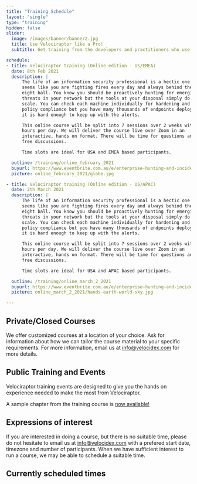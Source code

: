 ```yaml
---
title: "Training Schedule"
layout: "single"
type: "training"
hidden: false
slider:
  image: /images/banner/banner2.jpg
  title: Use Velociraptor like a Pro!
  subtitle: Get training from the developers and practitioners who use Velociraptor every day to dig deeper!

schedule:
- title: Velociraptor training (Online edition - US/EMEA)
  date: 8th Feb 2021
  description: |
      The life of an information security professional is a hectic one. It
      seems like you are fighting fires every day and always behind the
      eight ball. You know you should be proactively hunting for emerging
      threats in your network but the tools at your disposal simply do not
      scale. You can check each machine individually for hardening and
      policy compliance but you have many thousands of endpoints deployed,
      it is hard enough to keep up with the alerts.

      This online course will be split into 7 sessions over 2 weeks with 2-3
      hours per day. We will deliver the course live over Zoom in an
      interactive, hands on format. There will be time for questions and
      free discussions.

      Time slots are ideal for USA and EMEA based participants.

  outline: /training/online_february_2021
  buyurl: https://www.eventbrite.com.au/e/enterprise-hunting-and-incident-response-online-edition-tickets-129418511251
  picture: online_february_2021/globe.jpg

- title: Velociraptor training (Online edition - US/APAC)
  date: 2th March 2021
  description: |
      The life of an information security professional is a hectic one. It
      seems like you are fighting fires every day and always behind the
      eight ball. You know you should be proactively hunting for emerging
      threats in your network but the tools at your disposal simply do not
      scale. You can check each machine individually for hardening and
      policy compliance but you have many thousands of endpoints deployed,
      it is hard enough to keep up with the alerts.

      This online course will be split into 7 sessions over 2 weeks with 2-3
      hours per day. We will deliver the course live over Zoom in an
      interactive, hands on format. There will be time for questions and
      free discussions.

      Time slots are ideal for USA and APAC based participants.

  outline: /training/online_march_2_2021
  buyurl: https://www.eventbrite.com.au/e/enterprise-hunting-and-incident-response-online-edition-tickets-122862989509
  picture: online_march_2_2021/hands-earth-world-sky.jpg

---
```


## Private/Closed Courses

We offer customized courses at a location of your choice. Ask for
information about how we can tailor the course material to your
specific requirements. For more information, email us at
info@velocidex.com for more details.

## Public Training and Events

Velociraptor training events are designed to give you the hands on
experience needed to make the most from Velociraptor.

A sample chapter from the training course is <a href='/docs/presentations/training_2020/'>now available!</a>

## Expressions of interest

If you are interested in doing a course, but there is no suitable
time, please do not hesitate to email us at info@velocidex.com with a
prefered start date, timezone and number of participants. When we have
sufficient interest to run a course, we may be able to schedule a
suitable time.

## Currently scheduled times
